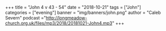 +++
title = "John 4 v 43 - 54"
date = "2018-10-21"
tags = ["John"]
categories = ["evening"]
banner = "img/banners/john.png"
author = "Caleb Severn"
podcast ="http://longmeadow-church.org.uk/files/mp3/2018/20181021-John4.mp3"
+++
